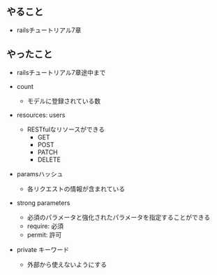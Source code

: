 ## やること

- railsチュートリアル7章

## やったこと

- railsチュートリアル7章途中まで

- count
  - モデルに登録されている数
- resources: users
  - RESTfulなリソースができる
    - GET
    - POST
    - PATCH
    - DELETE
- paramsハッシュ
  - 各リクエストの情報が含まれている
- strong parameters
  - 必須のパラメータと強化されたパラメータを指定することができる
  - require: 必須
  - permit: 許可
- private キーワード
  - 外部から使えないようにする        




